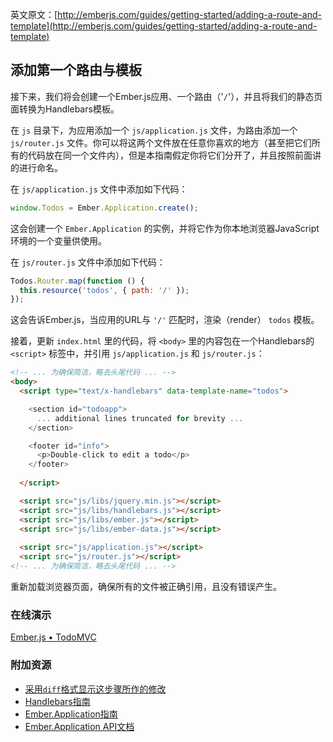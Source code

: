英文原文：[http://emberjs.com/guides/getting-started/adding-a-route-and-template](http://emberjs.com/guides/getting-started/adding-a-route-and-template)

## 添加第一个路由与模板

接下来，我们将会创建一个Ember.js应用、一个路由（'`/`'），并且将我们的静态页面转换为Handlebars模板。

在 `js` 目录下，为应用添加一个 `js/application.js` 文件，为路由添加一个 `js/router.js` 文件。你可以将这两个文件放在任意你喜欢的地方（甚至把它们所有的代码放在同一个文件内），但是本指南假定你将它们分开了，并且按照前面讲的进行命名。

在 `js/application.js` 文件中添加如下代码：

```javascript
window.Todos = Ember.Application.create();
```

这会创建一个 `Ember.Application` 的实例，并将它作为你本地浏览器JavaScript环境的一个变量供使用。

在 `js/router.js` 文件中添加如下代码：

```javascript
Todos.Router.map(function () {
  this.resource('todos', { path: '/' });
});
```

这会告诉Ember.js，当应用的URL与 `'/'` 匹配时，渲染（render） `todos` 模板。

接着，更新 `index.html` 里的代码，将 `<body>` 里的内容包在一个Handlebars的 `<script>` 标签中，并引用 `js/application.js` 和 `js/router.js`：

```html
<!-- ... 为确保简洁，略去头尾代码 ... -->
<body>
  <script type="text/x-handlebars" data-template-name="todos">

    <section id="todoapp">
      ... additional lines truncated for brevity ...
    </section>

    <footer id="info">
      <p>Double-click to edit a todo</p>
    </footer>
  
  </script>

  <script src="js/libs/jquery.min.js"></script>
  <script src="js/libs/handlebars.js"></script>
  <script src="js/libs/ember.js"></script>
  <script src="js/libs/ember-data.js"></script>
  
  <script src="js/application.js"></script>
  <script src="js/router.js"></script>
<!-- ... 为确保简洁，略去头尾代码 ... -->
```

重新加载浏览器页面，确保所有的文件被正确引用，且没有错误产生。

### 在线演示
<a class="jsbin-embed" href="http://jsbin.com/uzeqih/2/embed?live">Ember.js • TodoMVC</a><script src="http://static.jsbin.com/js/embed.js"></script>

### 附加资源

  * [采用`diff`格式显示这步骤所作的修改](https://github.com/emberjs/quickstart-code-sample/commit/8775d1bf4c05eb82adf178be4429e5b868ac145b)
  * [Handlebars指南](/guides/templates/handlebars-basics)
  * [Ember.Application指南](/guides/application)
  * [Ember.Application API文档](/api/classes/Ember.Application.html)
